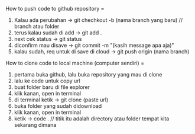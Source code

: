 How to push code to github repository =

1. Kalau ada perubahan -> git chechkout -b (nama branch yang baru) // branch atau folder
2. terus kalau sudah di add -> git add .
3. next cek status -> git status
4. diconfirm mau disave -> git commit -m "(kasih message apa aja)"
5. kalau sudah, req untuk di save di cloud -> git push origin (nama branch)

How to clone code to local machine (computer sendiri) =

1. pertama buka github, lalu buka repository yang mau di clone
2. lalu ke code untuk copy url
3. buat folder baru di file explorer
4. klik kanan, open in terminal
5. di terminal ketik -> git clone (paste url)
6. buka folder yang sudah didownload
7. klik kanan, open in terminal
8. ketik -> code . // titik itu adalah directory atau folder tempat kita sekarang dimana
